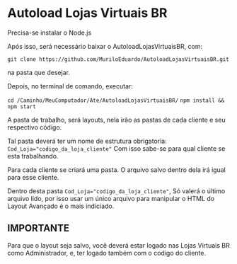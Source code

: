 # Autoload Lojas Virtuais BR

Precisa-se instalar o Node.js

Após isso, será necessário baixar o AutoloadLojasVirtuaisBR,
com: 

`git clone https://github.com/MuriloEduardo/AutoloadLojasVirtuaisBR.git`
 
 na pasta que desejar.

Depois, no terminal de comando, executar: 

`cd /Caminho/MeuComputador/Ate/AutoloadLojasVirtuaisBR/`
`npm install && npm start`

A pasta de trabalho, será layouts, nela irão as pastas de cada cliente e seu respectivo código.

Tal pasta deverá ter um nome de estrutura obrigatoria: `Cod_Loja="codigo_da_loja_cliente"`
Com isso sabe-se para qual cliente se esta trabalhando.

Para cada cliente se criará uma pasta.
O arquivo salvo dentro dela irá igual para esse cliente.

Dentro desta pasta `Cod_Loja="codigo_da_loja_cliente"`,
Só valerá o último arquivo lido, por isso usar um único arquivo para manipular o HTML do Layout Avançado é o mais indiciado.

## IMPORTANTE

Para que o layout seja salvo, você deverá estar logado nas Lojas Virtuais BR como Administrador, e, ter logado também com o codigo do cliente.